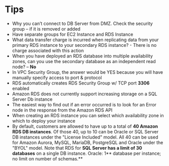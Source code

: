 # Tips

* Why you can’t connect to DB Server from DMZ. Check the security group – if it is removed or added
* Have separate groups for EC2 Instance and RDS Instance
* What data transfer charge is incurred when replicating data from your primary RDS instance to your secondary RDS instance? - There is no charge associated with this action
* When you have deployed an RDS database into multiple availability zones, can you use the secondary database as an independent read node? – **No**
* In VPC Security Group, the answer would be YES because you will have manually specify access to port & protocol
* RDS automatically creates RDS Security Group w/ TCP port **3306** enabled
* Amazon RDS does not currently support increasing storage on a SQL Server Db instance
* The easiest way to find out if an error occurred is to look for an Error node in the response from the Amazon RDS API
* When creating an RDS instance you can select which availability zone in which to deploy your instance
* By default, customers are allowed to have up to a total of **40 Amazon RDS DB instances**. Of those 40, up to 10 can be Oracle or SQL Server DB instances under the "License Included" model. All 40 can be used for Amazon Aurora, MySQL, MariaDB, PostgreSQL and Oracle under the "BYOL" model. Note that RDS for **SQL Server has a limit of 30 databases** on a single DB instance. Oracle: 1** database per instance; no limit on number of schemas.**

